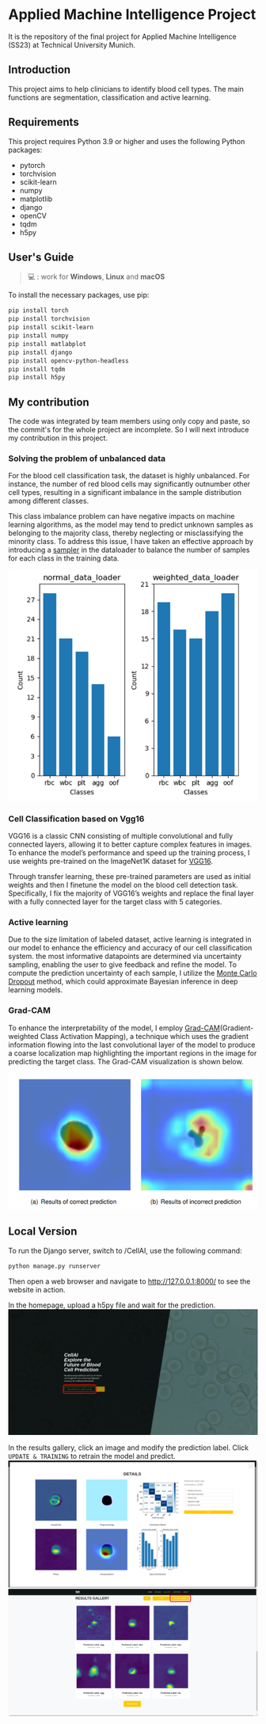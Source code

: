 # Applied Machine Intelligence Project

It is the repository of the final project for Applied Machine Intelligence (SS23) at Technical University Munich.

## Introduction
This project aims to help clinicians to identify blood cell types. The main functions are segmentation, classification and active learning.

## Requirements

This project requires Python 3.9 or higher and uses the following Python packages:

- pytorch
- torchvision
- scikit-learn
- numpy
- matplotlib
- django
- openCV
- tqdm
- h5py

## User's Guide
> :computer: : work for **Windows**, **Linux** and **macOS**
>

To install the necessary packages, use pip:

```bash
pip install torch
pip install torchvision
pip install scikit-learn
pip install numpy
pip install matlabplot
pip install django
pip install opencv-python-headless
pip install tqdm
pip install h5py
```

## My contribution

The code was integrated by team members using only copy and paste, so the commit's for the whole project are incomplete. So I will next introduce my contribution in this project.

### Solving the problem of unbalanced data

For the blood cell classification task, the dataset is highly unbalanced. For instance, the number of red blood cells may significantly outnumber other cell types, resulting in a significant imbalance in the sample distribution among different classes.

This class imbalance problem can have negative impacts on machine learning algorithms, as the model may tend to predict unknown samples as belonging to the majority class, thereby neglecting or misclassifying the minority class. To address this issue, I have taken an effective approach by introducing a [sampler](https://github.com/Tate-Wei/CellAI/blob/121ebd1cfbc9a83f7b342594a1b443d8be1343d8/model/src/optimizer.py#L86C47-L86C47) in the dataloader to balance the number of samples for each class in the training data.

![unbalanced](assets/weighted_data_loader.png)


### Cell Classification based on Vgg16

VGG16 is a classic CNN consisting of multiple convolutional and fully connected layers, allowing it to better capture complex features in images. To enhance the model’s performance and speed up the training process, I use weights pre-trained on the ImageNet1K dataset for [VGG16](./model/src/model.py).

Through transfer learning, these pre-trained parameters are used as initial weights and then I finetune the model on the blood cell detection task. Specifically, I fix the majority of VGG16’s weights and replace the final layer with a fully connected layer for the target class with 5 categories.

### Active learning

Due to the size limitation of labeled dataset, active learning is integrated in our model to enhance the efficiency and accuracy of our cell classification system. the most informative datapoints are determined via uncertainty sampling, enabling the user to give feedback and refine the model. To compute the prediction uncertainty of each sample, I utilize the [Monte Carlo Dropout](https://github.com/Tate-Wei/CellAI/blob/121ebd1cfbc9a83f7b342594a1b443d8be1343d8/model/src/optimizer.py#L213) method, which could approximate Bayesian inference in deep learning models.

### Grad-CAM

To enhance the interpretability of the model, I employ [Grad-CAM](./model/src/utils/grad_cam.py)(Gradient-weighted Class Activation Mapping), a technique which uses the gradient information flowing into the last convolutional layer of the model to produce a coarse localization map highlighting the important regions in the image for predicting the target class. The Grad-CAM visualization is shown below.

![Gradcam](assets/grad_cam.png)

## Local Version

To run the Django server, switch to /CellAI, use the following command:
```bash
python manage.py runserver
```
Then open a web browser and navigate to http://127.0.0.1:8000/ to see the website in action.


In the homepage, upload a h5py file and wait for the prediction.
![homepage](assets/homepage.png)


In the results gallery, click an image and modify the prediction label. Click `UPDATE & TRAINING` to retrain the model and predict.
![homepage](assets/details.png)
![homepage](assets/update.png)



